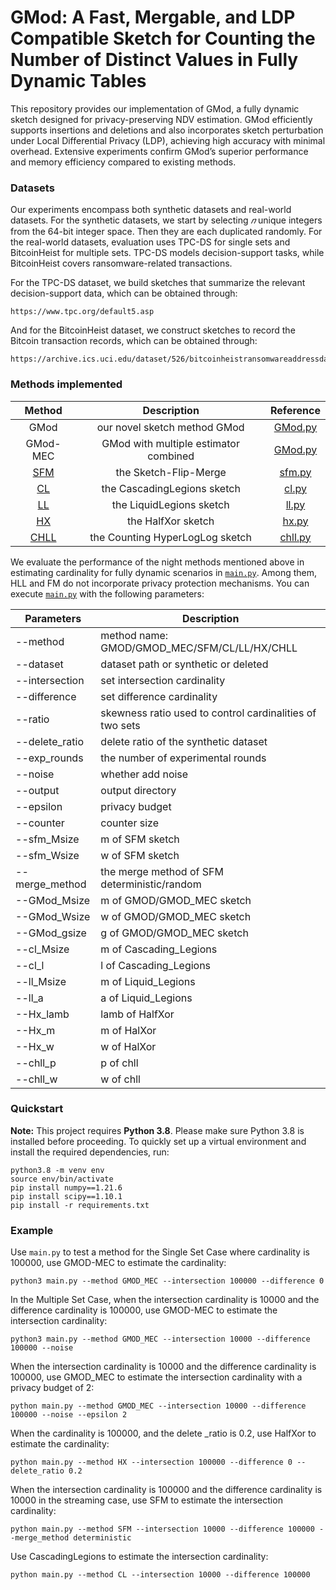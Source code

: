 <meta name="robots" content="noindex">

# GMod: A Fast, Mergable, and LDP Compatible Sketch for Counting the Number of Distinct Values in Fully Dynamic Tables

This repository provides our implementation of GMod, a fully dynamic sketch designed for privacy-preserving NDV estimation. GMod efficiently supports insertions and deletions and also incorporates sketch perturbation under Local Differential Privacy (LDP), achieving high accuracy with minimal overhead. Extensive experiments confirm GMod’s superior performance and memory efficiency compared to existing methods. 

### Datasets

Our experiments encompass both synthetic datasets and real-world datasets. For the synthetic datasets, we start by selecting $𝑛$ unique integers from the 64-bit integer space. Then they are each duplicated  randomly. For the real-world datasets, evaluation uses TPC-DS for single sets and BitcoinHeist for multiple sets. TPC-DS models decision-support tasks, while BitcoinHeist covers ransomware-related transactions.

For the TPC-DS dataset, we build sketches that summarize the relevant decision-support data, which can be obtained through:

```
https://www.tpc.org/default5.asp
```

And for the BitcoinHeist dataset, we construct sketches to record the Bitcoin transaction records, which can be obtained through:

```
https://archive.ics.uci.edu/dataset/526/bitcoinheistransomwareaddressdataset
```

### Methods implemented

|  Method  |              Description              | Reference |
| :------: | :-----------------------------------: | :-------: |
|   GMod   |     our novel sketch method GMod      |     [GMod.py](./GMod.py)      |
| GMod-MEC | GMod with multiple estimator combined |    [GMod.py](./GMod.py)       |
|   [SFM](https://proceedings.mlr.press/v202/hehir23a.html)    |         the Sketch-Flip-Merge         |      [sfm.py](./baseline/sfm.py)     |
|    [CL](https://research.google/pubs/privacy-preserving-secure-cardinality-and-frequency-estimation/)    |      the CascadingLegions sketch      |      [cl.py](./baseline/cl.py)     |
|    [LL](https://research.google/pubs/privacy-preserving-secure-cardinality-and-frequency-estimation/)    |       the LiquidLegions sketch        |     [ll.py](./baseline/ll.py)      |
|    [HX](https://ieeexplore.ieee.org/abstract/document/10416381)    |          the HalfXor sketch           |     [hx.py](./baseline/hx.py)      |
|   [CHLL](https://www.cidrdb.org/cidr2019/papers/p23-freitag-cidr19.pdf)   |    the Counting HyperLogLog sketch    |    [chll.py](./baseline/chll.py)       |

We evaluate the performance of the night methods mentioned above in estimating cardinality for fully dynamic scenarios in [`main.py`](./main.py). Among them, HLL and FM do not incorporate privacy protection mechanisms. You can execute [`main.py`](./main.py) with the following parameters:

| Parameters        | Description                                              |
| ----------------- | -------------------------------------------------------- |
| --method          | method name: GMOD/GMOD_MEC/SFM/CL/LL/HX/CHLL      |
| --dataset         | dataset path or synthetic or deleted                     |
| --intersection    | set intersection cardinality                             |
| --difference      | set difference cardinality                               |
| --ratio           | skewness ratio used to control cardinalities of two sets |
| --delete_ratio    | delete ratio of the synthetic dataset                    |
| --exp_rounds      | the number of experimental rounds                        |
| --noise           | whether add noise                                        |
| --output          | output directory                                         |
| --epsilon         | privacy budget                                           |
| --counter         | counter size                                             |
| --sfm_Msize       | m of SFM sketch                                          |
| --sfm_Wsize       | w of SFM sketch                                          |
| --merge_method    | the merge method of SFM deterministic/random             |
| --GMod_Msize      | m of GMOD/GMOD_MEC sketch                                |
| --GMod_Wsize      | w of GMOD/GMOD_MEC sketch                                |
| --GMod_gsize      | g of GMOD/GMOD_MEC sketch                                |
| --cl_Msize        | m of Cascading_Legions                                   |
| --cl_l            | l of Cascading_Legions                                   |
| --ll_Msize        | m of Liquid_Legions                                      |
| --ll_a            | a of Liquid_Legions                                      |
| --Hx_lamb         | lamb of HalfXor                                          |
| --Hx_m            | m of HalXor                                              |
| --Hx_w            | w of HalXor                                              |
| --chll_p          | p of chll                                                |
| --chll_w          | w of chll                                                |

### Quickstart
**Note:** This project requires **Python 3.8**. Please make sure Python 3.8 is installed before proceeding.
To quickly set up a virtual environment and install the required dependencies, run:
```
python3.8 -m venv env
source env/bin/activate
pip install numpy==1.21.6
pip install scipy==1.10.1
pip install -r requirements.txt
```

### Example

Use `main.py` to test a method for the Single Set Case where cardinality is 100000, use GMOD-MEC to estimate the cardinality:
```
python3 main.py --method GMOD_MEC --intersection 100000 --difference 0
```


In the Multiple Set Case, when the intersection cardinality is 10000 and the difference cardinality is 100000, use GMOD-MEC to estimate the intersection cardinality:

```
python3 main.py --method GMOD_MEC --intersection 10000 --difference 100000 --noise
```

When the intersection cardinality is 10000 and the difference cardinality is 100000, use GMOD_MEC to estimate the intersection cardinality with a privacy budget of 2:

```
python main.py --method GMOD_MEC --intersection 10000 --difference 100000 --noise --epsilon 2
```

When the cardinality is 100000, and the delete _ratio is 0.2, use HalfXor to estimate the cardinality:

```
python main.py --method HX --intersection 100000 --difference 0 --delete_ratio 0.2
```

When the intersection cardinality is 100000 and the difference cardinality is 10000 in the streaming case, use SFM to estimate the intersection cardinality:

```
python main.py --method SFM --intersection 10000 --difference 100000 --merge_method deterministic
```

Use CascadingLegions to estimate the intersection cardinality:

```
python main.py --method CL --intersection 10000 --difference 100000
```
